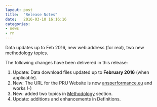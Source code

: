 ```yaml
---
layout: post
title:  "Release Notes"
date:   2016-03-10 16:16:16
categories:
- news
- rn
---
```


Data updates up to Feb 2016, new web address (for real), two new methodology topics.

The following changes have been delivered in this release:

1. Update: Data download files updated up to **February 2016** (when applicable).
1. New: The URL for the PRU Website is now [ansperformance.eu](//ansperformance.eu) and works !-)
1. New: added two topics in [Methodology](/references/methodology/) section.
1. Update: additions and enhancements in Definitions.
